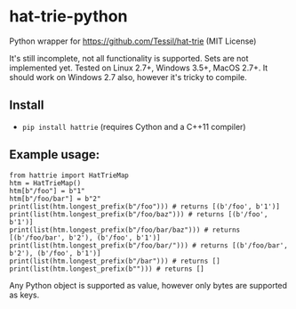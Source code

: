 # hat-trie-python

Python wrapper for https://github.com/Tessil/hat-trie (MIT License)

It's still incomplete, not all functionality is supported. Sets are not implemented yet.
Tested on Linux 2.7+, Windows 3.5+, MacOS 2.7+. It should work on Windows 2.7 also, however it's tricky to compile.

## Install

- `pip install hattrie` (requires Cython and a C++11 compiler)

## Example usage:
```
from hattrie import HatTrieMap
htm = HatTrieMap()
htm[b"/foo"] = b"1"
htm[b"/foo/bar"] = b"2"
print(list(htm.longest_prefix(b"/foo"))) # returns [(b'/foo', b'1')]
print(list(htm.longest_prefix(b"/foo/baz"))) # returns [(b'/foo', b'1')]
print(list(htm.longest_prefix(b"/foo/bar/baz"))) # returns [(b'/foo/bar', b'2'), (b'/foo', b'1')]
print(list(htm.longest_prefix(b"/foo/bar/"))) # returns [(b'/foo/bar', b'2'), (b'/foo', b'1')]
print(list(htm.longest_prefix(b"/bar"))) # returns []
print(list(htm.longest_prefix(b""))) # returns []
```

Any Python object is supported as value, however only bytes are supported as keys.
